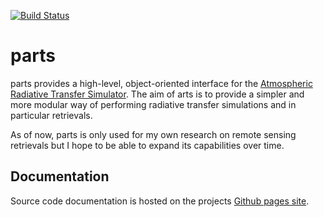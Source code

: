 [![Build Status](https://travis-ci.com/simonpf/parts.svg?branch=master)](https://travis-ci.com/simonpf/parts)

# parts

parts provides a high-level, object-oriented interface for the [Atmospheric Radiative Transfer Simulator](https://www.radiativetransfer.org/). The aim of arts is to provide a simpler and more modular way of performing radiative transfer simulations and in particular retrievals.

As of now, parts is only used for my own research on remote sensing retrievals but I hope to
be able to expand its capabilities over time.

## Documentation

Source code documentation is hosted on the projects [Github pages site](https://simonpf.github.io/parts).

